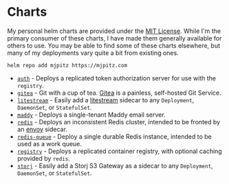 # Charts

My personal helm charts are provided under the [MIT License][license]. While I'm the primary consumer of these charts, I
have made them generally available for others to use. You may be able to find some of these charts elsewhere, but many
of my deployments vary quite a bit from existing ones.

```shell
helm repo add mjpitz https://mjpitz.com
```

- [`auth`][auth-chart] - Deploys a replicated token authorization server for use with the `registry`.
- [`gitea`][gitea-chart] - Git with a cup of tea. [Gitea][] is a painless, self-hosted Git Service.
- [`litestream`][litestream-chart] - Easily add a [litestream][] sidecar to any `Deployment`, `DaemonSet`, or `StatefulSet`.
- [`maddy`][maddy-chart] - Deploys a single-tenant Maddy email server.
- [`redis`][redis-chart] - Deploys an inconsistent Redis cluster, intended to be fronted by an [envoy][] sidecar.
- [`redis-queue`][redis-queue-chart] - Deploy a single durable Redis instance, intended to be used as a work queue.
- [`registry`][registry-chart] - Deploys a replicated container registry, with optional caching provided by `redis`.
- [`storj`][storj-chart] - Easily add a Storj S3 Gateway as a sidecar to any `Deployment`, `DaemonSet`, or `StatefulSet`.

[license]: LICENSE

[auth-chart]: auth
[gitea-chart]: gitea
[litestream-chart]: litestream
[maddy-chart]: maddy
[redis-chart]: redis
[redis-queue-chart]: redis-queue
[registry-chart]: registry
[storj-chart]: storj

[Gitea]: https://gitea.com
[litestream]: https://litestream.io
[envoy]: https://www.envoyproxy.io/docs/envoy/latest/intro/arch_overview/other_protocols/redis
